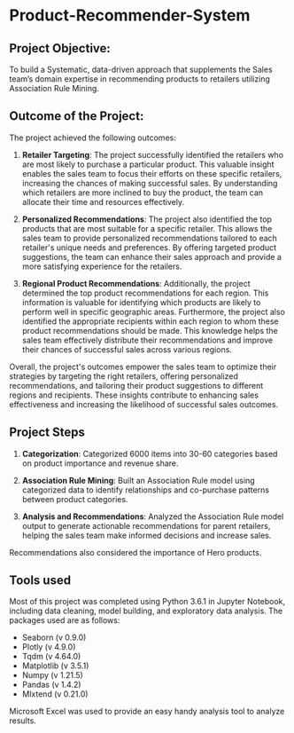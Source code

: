 # Product-Recommender-System

## Project Objective: 

To build a Systematic, data-driven approach that supplements the Sales
team’s domain expertise in recommending products to retailers utilizing Association Rule
Mining.

## Outcome of the Project:
The project achieved the following outcomes:

1. **Retailer Targeting**: The project successfully identified the retailers who are most likely to purchase a particular product. This valuable insight enables the sales team to focus their efforts on these specific retailers, increasing the chances of making successful sales. By understanding which retailers are more inclined to buy the product, the team can allocate their time and resources effectively.

2. **Personalized Recommendations**: The project also identified the top products that are most suitable for a specific retailer. This allows the sales team to provide personalized recommendations tailored to each retailer's unique needs and preferences. By offering targeted product suggestions, the team can enhance their sales approach and provide a more satisfying experience for the retailers.

3. **Regional Product Recommendations**: Additionally, the project determined the top product recommendations for each region. This information is valuable for identifying which products are likely to perform well in specific geographic areas. Furthermore, the project also identified the appropriate recipients within each region to whom these product recommendations should be made. This knowledge helps the sales team effectively distribute their recommendations and improve their chances of successful sales across various regions.

Overall, the project's outcomes empower the sales team to optimize their strategies by targeting the right retailers, offering personalized recommendations, and tailoring their product suggestions to different regions and recipients. These insights contribute to enhancing sales effectiveness and increasing the likelihood of successful sales outcomes.

## Project Steps

1. **Categorization**: Categorized 6000 items into 30-60 categories based on product importance and revenue share.

2. **Association Rule Mining**: Built an Association Rule model using categorized data to identify relationships and co-purchase patterns between product categories.

3. **Analysis and Recommendations**: Analyzed the Association Rule model output to generate actionable recommendations for parent retailers, helping the sales team make informed decisions and increase sales.  

Recommendations also considered the importance of Hero products.

## Tools used

Most of this project was completed using Python 3.6.1 in Jupyter Notebook, including data
cleaning, model building, and exploratory data analysis. The packages used are as follows:
- Seaborn (v 0.9.0)
- Plotly (v 4.9.0)
- Tqdm (v 4.64.0)
- Matplotlib (v 3.5.1)
- Numpy (v 1.21.5)
- Pandas (v 1.4.2)
- Mlxtend (v 0.21.0)

Microsoft Excel was used to provide an easy handy analysis tool to analyze results.
